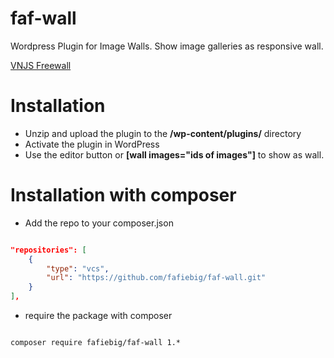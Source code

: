 # faf-wall

Wordpress Plugin for Image Walls.
Show image galleries as responsive wall.

[VNJS Freewall](http://vnjs.net/www/project/freewall/)

# Installation

* Unzip and upload the plugin to the **/wp-content/plugins/** directory
* Activate the plugin in WordPress
* Use the editor button or **[wall images="ids of images"]** to show as wall.

# Installation with composer

* Add the repo to your composer.json

```json

"repositories": [
    {
        "type": "vcs",
        "url": "https://github.com/fafiebig/faf-wall.git"
    }
],

```

* require the package with composer

```shell

composer require fafiebig/faf-wall 1.*

```